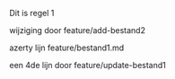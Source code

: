 Dit is regel 1

wijziging door feature/add-bestand2

azerty lijn feature/bestand1.md

een 4de lijn door feature/update-bestand1
